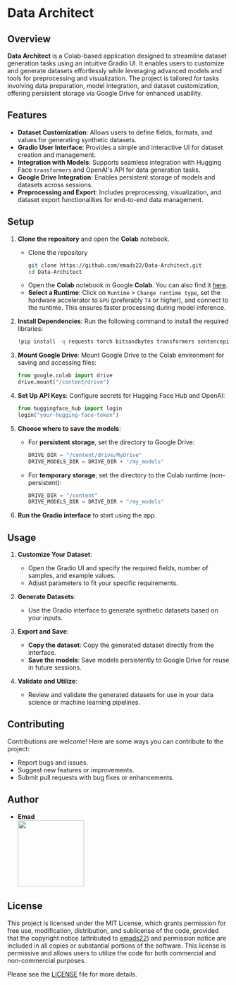 
# Data Architect

## Overview
**Data Architect** is a Colab-based application designed to streamline dataset generation tasks using an intuitive Gradio UI. It enables users to customize and generate datasets effortlessly while leveraging advanced models and tools for preprocessing and visualization. The project is tailored for tasks involving data preparation, model integration, and dataset customization, offering persistent storage via Google Drive for enhanced usability.

## Features
- **Dataset Customization**: Allows users to define fields, formats, and values for generating synthetic datasets.
- **Gradio User Interface**: Provides a simple and interactive UI for dataset creation and management.
- **Integration with Models**: Supports seamless integration with Hugging Face `transformers` and OpenAI's API for data generation tasks.
- **Google Drive Integration**: Enables persistent storage of models and datasets across sessions.
- **Preprocessing and Export**: Includes preprocessing, visualization, and dataset export functionalities for end-to-end data management.

## Setup 

1. **Clone the repository** and open the **Colab** notebook.
   - Clone the repository 
     ```bash
     git clone https://github.com/emads22/Data-Architect.git
     cd Data-Architect
     ```
   - Open the **Colab** notebook in Google **Colab**. You can also find it [here](https://colab.research.google.com/drive/16j09NYKs9FPTreZELs9z8wKmXLiDtN_C).
   - **Select a Runtime**:
    Click on `Runtime` > `Change runtime type`, set the hardware accelerator to `GPU` (preferably `T4` or higher), and connect to the runtime. This ensures faster processing during model inference.

2. **Install Dependencies**:
   Run the following command to install the required libraries:
   ```bash
   !pip install -q requests torch bitsandbytes transformers sentencepiece accelerate openai httpx==0.27.2 gradio
   ```
3. **Mount Google Drive**:
   Mount Google Drive to the Colab environment for saving and accessing files:
   ```python
   from google.colab import drive
   drive.mount("/content/drive")
   ```
4. **Set Up API Keys**:
   Configure secrets for Hugging Face Hub and OpenAI:
   ```python
   from huggingface_hub import login
   login("your-hugging-face-token")
   ```
5. **Choose where to save the models**:
   - For **persistent storage**, set the directory to Google Drive:
     ```python
     DRIVE_DIR = "/content/drive/MyDrive"
     DRIVE_MODELS_DIR = DRIVE_DIR + "/my_models"
     ```
   - For **temporary storage**, set the directory to the Colab runtime (non-persistent):
     ```python
     DRIVE_DIR = "/content"
     DRIVE_MODELS_DIR = DRIVE_DIR + "/my_models"
     ```
6. **Run the Gradio interface** to start using the app.

## Usage
1. **Customize Your Dataset**:
   - Open the Gradio UI and specify the required fields, number of samples, and example values.
   - Adjust parameters to fit your specific requirements.

2. **Generate Datasets**:
   - Use the Gradio interface to generate synthetic datasets based on your inputs.

3. **Export and Save**:
   - **Copy the dataset**: Copy the generated dataset directly from the interface.
   - **Save the models**: Save models persistently to Google Drive for reuse in future sessions.

4. **Validate and Utilize**:
   - Review and validate the generated datasets for use in your data science or machine learning pipelines.

## Contributing
Contributions are welcome! Here are some ways you can contribute to the project:
- Report bugs and issues.
- Suggest new features or improvements.
- Submit pull requests with bug fixes or enhancements.

## Author
- **Emad**  
  [<img src="https://img.shields.io/badge/GitHub-Profile-blue?logo=github" width="150">](https://github.com/emads22)

## License
This project is licensed under the MIT License, which grants permission for free use, modification, distribution, and sublicense of the code, provided that the copyright notice (attributed to [emads22](https://github.com/emads22)) and permission notice are included in all copies or substantial portions of the software. This license is permissive and allows users to utilize the code for both commercial and non-commercial purposes.

Please see the [LICENSE](LICENSE) file for more details.
